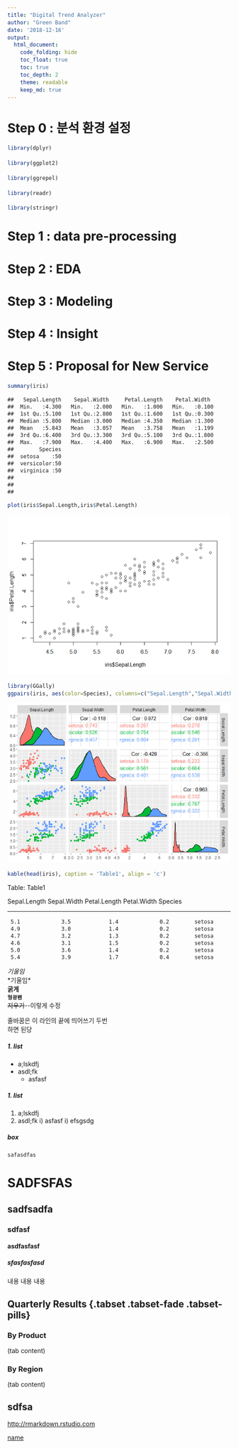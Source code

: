```yaml
---
title: "Digital Trend Analyzer"
author: "Green Band"
date: '2018-12-16'
output:
  html_document:
    code_folding: hide
    toc_float: true
    toc: true
    toc_depth: 2
    theme: readable
    keep_md: true
---
```




# Step 0 : 분석 환경 설정




```r
library(dplyr)

library(ggplot2)

library(ggrepel)

library(readr)

library(stringr)
```

# Step 1 : data pre-processing

# Step 2 : EDA

# Step 3 : Modeling

# Step 4 : Insight

# Step 5 : Proposal for New Service








```r
summary(iris)
```

```
##   Sepal.Length    Sepal.Width     Petal.Length    Petal.Width   
##  Min.   :4.300   Min.   :2.000   Min.   :1.000   Min.   :0.100  
##  1st Qu.:5.100   1st Qu.:2.800   1st Qu.:1.600   1st Qu.:0.300  
##  Median :5.800   Median :3.000   Median :4.350   Median :1.300  
##  Mean   :5.843   Mean   :3.057   Mean   :3.758   Mean   :1.199  
##  3rd Qu.:6.400   3rd Qu.:3.300   3rd Qu.:5.100   3rd Qu.:1.800  
##  Max.   :7.900   Max.   :4.400   Max.   :6.900   Max.   :2.500  
##        Species  
##  setosa    :50  
##  versicolor:50  
##  virginica :50  
##                 
##                 
## 
```




```r
plot(iris$Sepal.Length,iris$Petal.Length)
```

![Image1](Digital_Trend_Analyzer_files/figure-html/unnamed-chunk-4-1.png)


```r
library(GGally)
ggpairs(iris, aes(color=Species), columns=c("Sepal.Length","Sepal.Width","Petal.Length","Petal.Width"))
```

![Image2](Digital_Trend_Analyzer_files/figure-html/unnamed-chunk-5-1.png)



```r
kable(head(iris), caption = 'Table1', align = 'c')
```



Table: Table1

 Sepal.Length    Sepal.Width    Petal.Length    Petal.Width    Species 
--------------  -------------  --------------  -------------  ---------
     5.1             3.5            1.4             0.2        setosa  
     4.9             3.0            1.4             0.2        setosa  
     4.7             3.2            1.3             0.2        setosa  
     4.6             3.1            1.5             0.2        setosa  
     5.0             3.6            1.4             0.2        setosa  
     5.4             3.9            1.7             0.4        setosa  


*기울임*  
\*기울임*    
**굵게**  
**`형광펜`**  
~~지우기~~--이렇게 수정 


줄바꿈은 이 라인의 끝에 띄어쓰기 두번  
하면 된당 

##### 1. list
  + a;lskdfj
  + asdl;fk
      - asfasf
        
##### 1. list
  1. a;lskdfj
  2. asdl;fk
      i) asfasf
      i) efsgsdg
        
##### box
    safasdfas  


        
        

# SADFSFAS
## sadfsadfa
### sdfasf
#### asdfasfasf
##### sfasfasfasd

내용 내용 내용 

## Quarterly Results {.tabset .tabset-fade .tabset-pills}

### By Product

(tab content)

### By Region

(tab content)

## sdfsa
<http://rmarkdown.rstudio.com>

[name](http://rmarkdown.rstudio.com)
